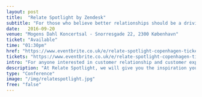 ```yaml
---
layout: post
title:  "Relate Spotlight by Zendesk"
subtitle: "For those who believe better relationships should be a driving force in business"
date:   2016-09-20
venue: "Mogens Dahl Koncertsal - Snorresgade 22, 2300 København"
ticket: "Available"
time: "01:30pm"
href: "https://www.eventbrite.co.uk/e/relate-spotlight-copenhagen-tickets-27194084238?aff=techfest"
tickets: "https://www.eventbrite.co.uk/e/relate-spotlight-copenhagen-tickets-27194084238?aff=techfest"
intro: "For anyone interested in customer relationship and customer experience"
description: "At Relate Spotlight, we will give you the inspiration you need to improve your relationships. Experts keynotes and networking are on the agenda for this afternoon dedicated to build better relationships with your customers. We bring together industry experts, customer service leaders and data analytics specialists to join us for a half-day thought leadership conference."
type: "Conference"
image: "/img/relatespotlight.jpg"
free: "false"
---
```

<!-- fill in the URL of your event host page if you haven't enough information for a detail page, so the event link won't point on the detail page at all -->
